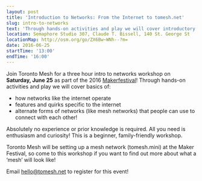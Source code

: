```yaml
---
layout: post
title: 'Introduction to Networks: From the Internet to tomesh.net'
slug: intro-to-networks
text: 'Through hands-on activities and play we will cover introductory networking concepts and how networks like the internet operate.'
location: Semaphore Studio 307, Claude T. Bissell, 140 St. George St  
locationMap: http://osm.org/go/ZX6Bw~WNh--?m=
date: 2016-06-25
startTime: '13:00'
endTime: '16:00'
---
```


Join Toronto Mesh for a three hour intro to networks workshop on **Saturday, June 25** as part of the 2016 [Makerfestival](http://makerfestival.ca/events/introduction-to-networks-from-the-internet-to-tomesh-net/)! Through hands-on activities and play we will cover basics of:

* how networks like the internet operate  
* features and quirks specific to the internet  
* alternate forms of networks (like mesh networks) that people can use to connect with each other!  

Absolutely no experience or prior knowledge is required. All you need is enthusiasm and curiosity! This is a beginner, family-friendly workshop.

Toronto Mesh will be setting up a mesh network (tomesh.mini) at the Maker Festival, so come to this workshop if you want to find out more about what a ‘mesh’ will look like!

Email [hello@tomesh.net](mailto:hello@tomesh.net) to register for this event!
